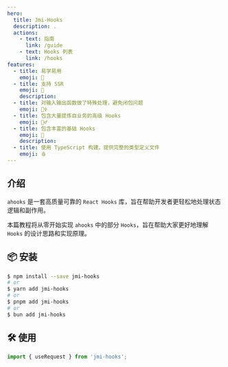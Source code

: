```yaml
---
hero:
  title: Jmi-Hooks
  description: .
  actions:
    - text: 指南
      link: /guide
    - text: Hooks 列表
      link: /hooks
features:
  - title: 易学易用
    emoji: 👾
  - title: 支持 SSR
    emoji: 🍋
    description:
  - title: 对输入输出函数做了特殊处理，避免闭包问题
    emoji: 🧙‍♀️
  - title: 包含大量提炼自业务的高级 Hooks
    emoji: 🚵‍♂️
  - title: 包含丰富的基础 Hooks
    emoji: 🌈
    description:
  - title: 使用 TypeScript 构建，提供完整的类型定义文件
    emoji: 🩸
---
```


## 介绍

`ahooks` 是一套高质量可靠的 `React Hooks` 库，旨在帮助开发者更轻松地处理状态逻辑和副作用。

本篇教程将从零开始实现 `ahooks` 中的部分 `Hooks`，旨在帮助大家更好地理解 `Hooks` 的设计思路和实现原理。

## 📦 安装

```bash
$ npm install --save jmi-hooks
# or
$ yarn add jmi-hooks
# or
$ pnpm add jmi-hooks
# or
$ bun add jmi-hooks
```

## 🛠️ 使用

```typescript
import { useRequest } from 'jmi-hooks';
```
